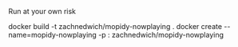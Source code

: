 Run at your own risk

docker build -t zachnedwich/mopidy-nowplaying .
docker create --name=mopidy-nowplaying -p <PORT>:<PORT> zachnedwich/mopidy-nowplaying

